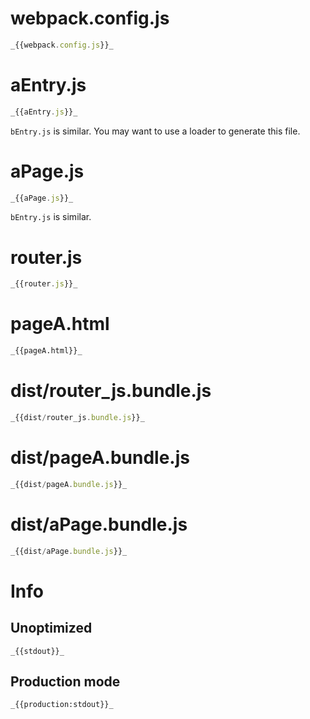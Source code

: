 # webpack.config.js

```javascript
_{{webpack.config.js}}_
```

# aEntry.js

```javascript
_{{aEntry.js}}_
```

`bEntry.js` is similar. You may want to use a loader to generate this file.

# aPage.js

```javascript
_{{aPage.js}}_
```

`bEntry.js` is similar.

# router.js

```javascript
_{{router.js}}_
```

# pageA.html

```html
_{{pageA.html}}_
```

# dist/router_js.bundle.js

```javascript
_{{dist/router_js.bundle.js}}_
```

# dist/pageA.bundle.js

```javascript
_{{dist/pageA.bundle.js}}_
```

# dist/aPage.bundle.js

```javascript
_{{dist/aPage.bundle.js}}_
```

# Info

## Unoptimized

```
_{{stdout}}_
```

## Production mode

```
_{{production:stdout}}_
```
